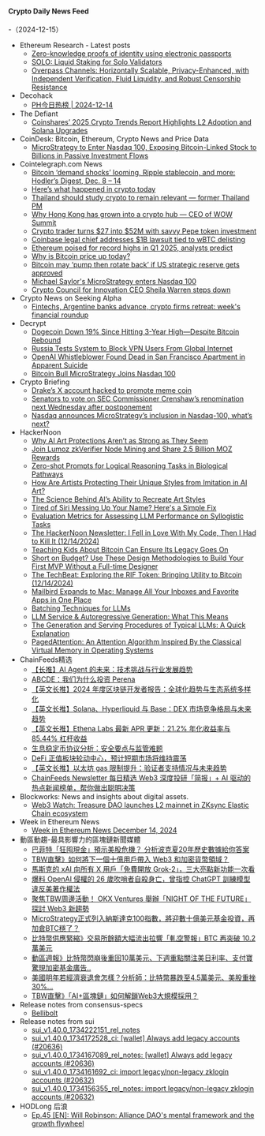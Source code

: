 #### Crypto Daily News Feed
-（2024-12-15）

- Ethereum Research - Latest posts
  - [Zero-knowledge proofs of identity using electronic passports](https://ethresear.ch/t/zero-knowledge-proofs-of-identity-using-electronic-passports/19263?page=2#post_29)
  - [SOLO: Liquid Staking for Solo Validators](https://ethresear.ch/t/solo-liquid-staking-for-solo-validators/21157#post_6)
  - [Overpass Channels: Horizontally Scalable, Privacy-Enhanced, with Independent Verification, Fluid Liquidity, and Robust Censorship Resistance](https://ethresear.ch/t/overpass-channels-horizontally-scalable-privacy-enhanced-with-independent-verification-fluid-liquidity-and-robust-censorship-resistance/19756?page=2#post_30)
- Decohack
  - [PH今日热榜 | 2024-12-14](https://decohack.com/producthunt-daily-2024-12-14/)
- The Defiant
  - [Coinshares’ 2025 Crypto Trends Report Highlights L2 Adoption and Solana Upgrades](https://thedefiant.io/news/research-and-opinion/coinshares-2025-crypto-trends-report-highlights-l2-adoption-and-solana-upgrades)
- CoinDesk: Bitcoin, Ethereum, Crypto News and Price Data
  - [MicroStrategy to Enter Nasdaq 100, Exposing Bitcoin-Linked Stock to Billions in Passive Investment Flows](https://www.coindesk.com/markets/2024/12/12/microstrategy-to-enter-nasdaq-100-exposing-bitcoin-linked-stock-to-billions-in-passive-investment-flows)
- Cointelegraph.com News
  - [Bitcoin ‘demand shocks’ looming, Ripple stablecoin, and more: Hodler’s Digest, Dec. 8 – 14](https://cointelegraph.com/magazine/bitcoin-demand-shocks-ripple-stablecoin-brad-garlinghouse-riot-platforms-hodlers-digest/?utm_source=rss_feed&utm_medium=rss&utm_campaign=rss_partner_inbound)
  - [Here’s what happened in crypto today](https://cointelegraph.com/news/what-happened-in-crypto-today?utm_source=rss_feed&utm_medium=rss&utm_campaign=rss_partner_inbound)
  - [Thailand should study crypto to remain relevant — former Thailand PM](https://cointelegraph.com/news/thailand-should-study-crypto-remain-relevant-former-thailand-pm?utm_source=rss_feed&utm_medium=rss&utm_campaign=rss_partner_inbound)
  - [Why Hong Kong has grown into a crypto hub — CEO of WOW Summit](https://cointelegraph.com/news/why-hong-kong-become-crypto-hub-ceo-wow-summit?utm_source=rss_feed&utm_medium=rss&utm_campaign=rss_partner_inbound)
  - [Crypto trader turns $27 into $52M with savvy Pepe token investment](https://cointelegraph.com/news/crypto-trader-turns-27-52-m-prints-1-9-m-return-pepe-memecoin?utm_source=rss_feed&utm_medium=rss&utm_campaign=rss_partner_inbound)
  - [Coinbase legal chief addresses $1B lawsuit tied to wBTC delisting](https://cointelegraph.com/news/coinbase-clo-defends-listing-1-b-wbtc-delisting-lawsuit?utm_source=rss_feed&utm_medium=rss&utm_campaign=rss_partner_inbound)
  - [Ethereum poised for record highs in Q1 2025, analysts predict](https://cointelegraph.com/news/ethereum-price-rally-2025-analysts-predict-8k?utm_source=rss_feed&utm_medium=rss&utm_campaign=rss_partner_inbound)
  - [Why is Bitcoin price up today?](https://cointelegraph.com/news/why-is-bitcoin-price-up-today?utm_source=rss_feed&utm_medium=rss&utm_campaign=rss_partner_inbound)
  - [Bitcoin may ‘pump then rotate back’ if US strategic reserve gets approved](https://cointelegraph.com/news/bitcoin-price-volatility-strategic-reserve-bill-united-states-crypto-analysts?utm_source=rss_feed&utm_medium=rss&utm_campaign=rss_partner_inbound)
  - [Michael Saylor&#039;s MicroStrategy enters Nasdaq 100](https://cointelegraph.com/news/michael-saylor-microstrategy-mstr-stock-nasdaq-100?utm_source=rss_feed&utm_medium=rss&utm_campaign=rss_partner_inbound)
  - [Crypto Council for Innovation CEO Sheila Warren steps down](https://cointelegraph.com/news/crypto-council-for-innovation-ceo-sheila-warren-resigns-ceo?utm_source=rss_feed&utm_medium=rss&utm_campaign=rss_partner_inbound)
- Crypto News on Seeking Alpha
  - [Fintechs, Argentine banks advance, crypto firms retreat: week's financial roundup](https://seekingalpha.com/news/4386512-fintechs-argentine-banks-advance-crypto-firms-retreat-weeks-financial-roundup?utm_source=feed_news_crypto&utm_medium=referral&feed_item_type=news)
- Decrypt
  - [Dogecoin Down 19% Since Hitting 3-Year High—Despite Bitcoin Rebound](https://decrypt.co/296618/dogecoin-down-since-3-year-high-bitcoin-rebound)
  - [Russia Tests System to Block VPN Users From Global Internet](https://decrypt.co/296573/russia-tests-block-vpn-users-internet)
  - [OpenAI Whistleblower Found Dead in San Francisco Apartment in Apparent Suicide](https://decrypt.co/296608/openai-whistleblower-found-dead-in-san-francisco-apartment-in-apparent-suicide)
  - [Bitcoin Bull MicroStrategy Joins Nasdaq 100](https://decrypt.co/296604/bitcoin-bull-microstrategy-joins-nasdaq-100-titans)
- Crypto Briefing
  - [Drake’s X account hacked to promote meme coin](https://cryptobriefing.com/drakes-x-account-hack-meme-coin/)
  - [Senators to vote on SEC Commissioner Crenshaw’s renomination next Wednesday after postponement](https://cryptobriefing.com/crenshaw-renomination-vote-sec/)
  - [Nasdaq announces MicroStrategy’s inclusion in Nasdaq-100, what’s next?](https://cryptobriefing.com/microstrategy-nasdaq-inclusion-2024/)
- HackerNoon
  - [Why AI Art Protections Aren’t as Strong as They Seem](https://hackernoon.com/why-ai-art-protections-arent-as-strong-as-they-seem?source=rss)
  - [Join Lumoz zkVerifier Node Mining and Share 2.5 Billion MOZ Rewards](https://hackernoon.com/join-lumoz-zkverifier-node-mining-and-share-25-billion-moz-rewards?source=rss)
  - [Zero-shot Prompts for Logical Reasoning Tasks in Biological Pathways](https://hackernoon.com/zero-shot-prompts-for-logical-reasoning-tasks-in-biological-pathways?source=rss)
  - [How Are Artists Protecting Their Unique Styles from Imitation in AI Art?](https://hackernoon.com/how-are-artists-protecting-their-unique-styles-from-imitation-in-ai-art?source=rss)
  - [The Science Behind AI’s Ability to Recreate Art Styles](https://hackernoon.com/the-science-behind-ais-ability-to-recreate-art-styles?source=rss)
  - [Tired of Siri Messing Up Your Name? Here's a Simple Fix](https://hackernoon.com/tired-of-siri-messing-up-your-name-heres-a-simple-fix?source=rss)
  - [Evaluation Metrics for Assessing LLM Performance on Syllogistic Tasks](https://hackernoon.com/evaluation-metrics-for-assessing-llm-performance-on-syllogistic-tasks?source=rss)
  - [The HackerNoon Newsletter: I Fell in Love With My Code, Then I Had to Kill It (12/14/2024)](https://hackernoon.com/12-14-2024-newsletter?source=rss)
  - [Teaching Kids About Bitcoin Can Ensure Its Legacy Goes On](https://hackernoon.com/teaching-kids-about-bitcoin-can-ensure-its-legacy-goes-on?source=rss)
  - [Short on Budget? Use These Design Methodologies to Build Your First MVP Without a Full-time Designer](https://hackernoon.com/short-on-budget-use-these-design-methodologies-to-build-your-first-mvp-without-a-full-time-designer?source=rss)
  - [The TechBeat: Exploring the RIF Token: Bringing Utility to Bitcoin (12/14/2024)](https://hackernoon.com/12-14-2024-techbeat?source=rss)
  - [Mailbird Expands to Mac: Manage All Your Inboxes and Favorite Apps in One Place](https://hackernoon.com/mailbird-expands-to-mac-manage-all-your-inboxes-and-favorite-apps-in-one-place?source=rss)
  - [Batching Techniques for LLMs](https://hackernoon.com/batching-techniques-for-llms?source=rss)
  - [LLM Service & Autoregressive Generation: What This Means](https://hackernoon.com/llm-service-and-autoregressive-generation-what-this-means?source=rss)
  - [The Generation and Serving Procedures of Typical LLMs: A Quick Explanation](https://hackernoon.com/the-generation-and-serving-procedures-of-typical-llms-a-quick-explanation?source=rss)
  - [PagedAttention: An Attention Algorithm Inspired By the Classical Virtual Memory in Operating Systems](https://hackernoon.com/pagedattention-an-attention-algorithm-inspired-by-the-classical-virtual-memory-in-operating-systems?source=rss)
- ChainFeeds精选
  - [【长推】AI Agent 的未来：技术挑战与行业发展趋势](https://www.chainfeeds.xyz/feed/detail/97968954-23bb-4d55-8c65-ac7f3f763eeb)
  - [ABCDE：我们为什么投资 Perena](https://www.chainfeeds.xyz/feed/detail/f4852510-9d57-486a-9ba7-3436d312933c)
  - [【英文长推】2024 年度区块链开发者报告：全球化趋势与生态系统多样化](https://www.chainfeeds.xyz/feed/detail/6199a325-3bf5-4f7c-98c5-c54c339745f7)
  - [【英文长推】Solana、Hyperliquid 与 Base：DEX 市场竞争格局与未来趋势](https://www.chainfeeds.xyz/feed/detail/31178a13-78d8-4d45-8ee8-9e8073dc38af)
  - [【英文长推】Ethena Labs 最新 APR 更新：21.2% 年化收益率与 85.44% 杠杆收益](https://www.chainfeeds.xyz/feed/detail/b8302320-982f-4755-ba2b-c92d0e0e9d8d)
  - [生息稳定币协议分析：安全要点与监管难题](https://www.chainfeeds.xyz/feed/detail/5690dc1c-f2ce-4279-97e7-d3432f0a2f26)
  - [DeFi 正值板块轮动中心，预计短期市场将维持震荡](https://www.chainfeeds.xyz/feed/detail/96ed9909-2d31-4bd8-ba9f-91e252e9d627)
  - [【英文长推】以太坊 gas 限制提升：验证者支持情况与未来趋势](https://www.chainfeeds.xyz/feed/detail/44ab3afa-6480-4c48-870a-e65aa6c14d7c)
  - [ChainFeeds Newsletter 每日精选 Web3 深度投研「简报」+ AI 驱动的热点新闻榜单，帮你做出聪明决策](https://substack.chainfeeds.xyz/p/2024-39148-solana-defi-memecoinai)
- Blockworks: News and insights about digital assets.
  - [Web3 Watch: Treasure DAO launches L2 mainnet in ZKsync Elastic Chain ecosystem](https://blockworks.co/news/treasuredao-layer-2-mainnet-zksync)
- Week in Ethereum News
  - [Week in Ethereum News  December 14, 2024](https://weekinethereumnews.com/week-in-ethereum-news-december-14-2024/)
- 動區動趨-最具影響力的區塊鏈新聞媒體
  - [巴菲特「狂囤現金」預示美股危機？ 分析波克夏20年歷史數據給你答案](https://www.blocktempo.com/buffett-berkshire-hathaway-cash-level-foreshadows-the-outlook-for-us-market/)
  - [TBW直擊》如何將下一個十億用戶帶入 Web3 和加密貨幣領域？](https://www.blocktempo.com/how-to-attract-the-next-billion-users-for-web3-builders/)
  - [馬斯克的 xAI 向所有 X 用戶「免費開放 Grok-2」，三大亮點新功能一次看](https://www.blocktempo.com/musk-xai-roll-out-grok-2-to-all-users-on-x-for-free/)
  - [爆料 OpenAI 侵權的 26 歲吹哨者自殺身亡，曾指控 ChatGPT 訓練模型違反美著作權法](https://www.blocktempo.com/openai-whistleblower-dies-by-suicide-in-san-francisco-apartment/)
  - [聚焦TBW周邊活動！ OKX Ventures 舉辦「NIGHT OF THE FUTURE」探討 Web3 新趨勢](https://www.blocktempo.com/okx-ventures-holds-night-of-the-future/)
  - [MicroStrategy正式列入納斯達克100指數，將迎數十億美元基金投資，再加倉BTC穩了？](https://www.blocktempo.com/microstrategy-enters-the-nasdaq-100-index/)
  - [比特幣供應緊縮》交易所餘額大幅流出拉響「軋空警報」BTC 再突破 10.2 萬美元](https://www.blocktempo.com/10x-research-bitcoin-supply-crunch-and-exchanges-balances-signal-potential-price-squeeze/)
  - [動區週報》比特幣閃崩後重回10萬美元、下週重點關注美日利率、支付寶驚現加密基金廣告..](https://www.blocktempo.com/quick-look-at-this-week-market-dynamics-and-analysis-1214/)
  - [美國明年若經濟衰退會怎樣？分析師：比特幣暴跌至4.5萬美元、美股重挫30%…](https://www.blocktempo.com/u-s-recession-could-cause-bitcoin-and-u-s-stocks-to-plummet/)
  - [TBW直擊》「AI+區塊鏈」如何解鎖Web3大規模採用？](https://www.blocktempo.com/ai-blockchain-unlocks-mass-adoption-of-web3/)
- Release notes from consensus-specs
  - [Bellibolt](https://github.com/ethereum/consensus-specs/releases/tag/v1.5.0-alpha.10)
- Release notes from sui
  - [sui_v1.40.0_1734222151_rel_notes](https://github.com/MystenLabs/sui/releases/tag/sui_v1.40.0_1734222151_rel_notes)
  - [sui_v1.40.0_1734172528_ci: [wallet] Always add legacy accounts (#20636)](https://github.com/MystenLabs/sui/releases/tag/sui_v1.40.0_1734172528_ci)
  - [sui_v1.40.0_1734167089_rel_notes: [wallet] Always add legacy accounts (#20636)](https://github.com/MystenLabs/sui/releases/tag/sui_v1.40.0_1734167089_rel_notes)
  - [sui_v1.40.0_1734161692_ci: import legacy/non-legacy zklogin accounts (#20632)](https://github.com/MystenLabs/sui/releases/tag/sui_v1.40.0_1734161692_ci)
  - [sui_v1.40.0_1734156355_rel_notes: import legacy/non-legacy zklogin accounts (#20632)](https://github.com/MystenLabs/sui/releases/tag/sui_v1.40.0_1734156355_rel_notes)
- HODLong 后浪
  - [Ep.45 [EN]: Will Robinson: Alliance DAO's mental framework and the growth flywheel](https://hodlong-hou-lang.simplecast.com/episodes/ep45-en-will-robinson-alliance-dao-XgD1RIch)
